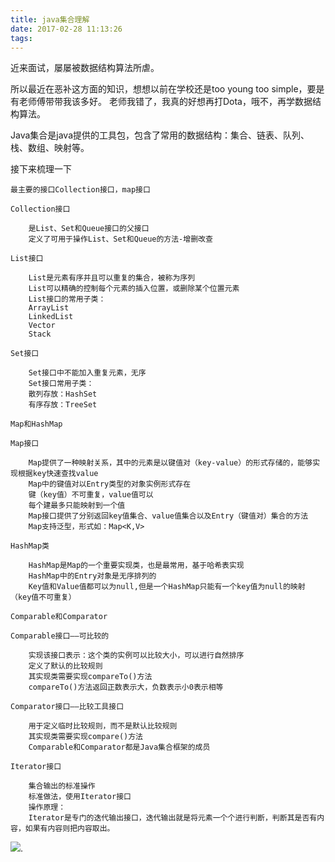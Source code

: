 ```yaml
---
title: java集合理解
date: 2017-02-28 11:13:26
tags:
---
```

近来面试，屡屡被数据结构算法所虐。

所以最近在恶补这方面的知识，想想以前在学校还是too young too simple，要是有老师傅带带我该多好。
老师我错了，我真的好想再打Dota，哦不，再学数据结构算法。

Java集合是java提供的工具包，包含了常用的数据结构：集合、链表、队列、栈、数组、映射等。

接下来梳理一下
    
    最主要的接口Collection接口，map接口
    
    Collection接口
    
        是List、Set和Queue接口的父接口
        定义了可用于操作List、Set和Queue的方法-增删改查

    List接口

        List是元素有序并且可以重复的集合，被称为序列
        List可以精确的控制每个元素的插入位置，或删除某个位置元素
        List接口的常用子类：
        ArrayList 
        LinkedList 
        Vector
        Stack
    
    Set接口

        Set接口中不能加入重复元素，无序
        Set接口常用子类：
        散列存放：HashSet
        有序存放：TreeSet

    Map和HashMap
    
    Map接口
    
        Map提供了一种映射关系，其中的元素是以键值对（key-value）的形式存储的，能够实现根据key快速查找value
        Map中的键值对以Entry类型的对象实例形式存在
        键（key值）不可重复，value值可以
        每个建最多只能映射到一个值
        Map接口提供了分别返回key值集合、value值集合以及Entry（键值对）集合的方法
        Map支持泛型，形式如：Map<K,V>
    
    HashMap类
    
        HashMap是Map的一个重要实现类，也是最常用，基于哈希表实现
        HashMap中的Entry对象是无序排列的
        Key值和Value值都可以为null,但是一个HashMap只能有一个key值为null的映射（key值不可重复）

    Comparable和Comparator
    
    Comparable接口——可比较的
    
        实现该接口表示：这个类的实例可以比较大小，可以进行自然排序
        定义了默认的比较规则
        其实现类需要实现compareTo()方法
        compareTo()方法返回正数表示大，负数表示小0表示相等
    
    Comparator接口——比较工具接口
    
        用于定义临时比较规则，而不是默认比较规则
        其实现类需要实现compare()方法
        Comparable和Comparator都是Java集合框架的成员
    
    Iterator接口
    
        集合输出的标准操作
        标准做法，使用Iterator接口
        操作原理：
        Iterator是专门的迭代输出接口，迭代输出就是将元素一个个进行判断，判断其是否有内容，如果有内容则把内容取出。

![](../../../../../../img/collections.jpg).